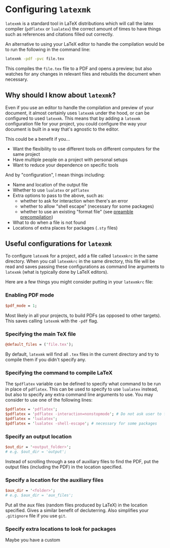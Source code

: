 # Configuring `latexmk`

`latexmk` is a standard tool in LaTeX distributions which will call the latex compiler (`pdflatex` or `lualatex`) the correct amount of times to have things such as references and citations filled out correctly.

An alternative to using your LaTeX editor to handle the compilation would be to run the following in the command line:
```bash
latexmk -pdf -pvc file.tex
```
This compiles the `file.tex` file to a PDF and opens a preview; but also watches for any changes in relevant files and rebuilds the document when necessary.

## Why should I know about `latexmk`?

Even if you use an editor to handle the compilation and preview of your document, it almost certainly uses `latexmk` under the hood, or can be configured to used `latexmk`.
This means that by adding a `latexmk` configuration file for your project, you could configure the way your document is built in a way that's agnostic to the editor.

This could be a benefit if you...
- Want the flexibility to use different tools on different computers for the same project
- Have multiple people on a project with personal setups
- Want to reduce your dependence on specific tools

And by "configuration", I mean things including:
- Name and location of the output file
- Whether to use `lualatex` or `pdflatex`
- Extra options to pass to the above, such as:
  - whether to ask for interaction when there's an error
  - whether to allow "shell escape" (necessary for some packages)
  - whether to use an existing "format file" (see [preamble precompilation](preamble-precompilation.md))
- What to do when a file is not found
- Locations of extra places for packages (`.sty` files)

## Useful configurations for `latexmk`

To configure `latexmk` for a project, add a file called `latexmkrc` in the same directory. When you call `latexmkrc` in the same directory, this file will be read and saves passing these configurations as command line arguments to `latexmk` (what is typically done by LaTeX editors).

Here are a few things you might consider putting in your `latexmkrc` file:

### Enabling PDF mode
```perl
$pdf_mode = 1;
```

Most likely in all your projects, to build PDFs (as opposed to other targets). This saves calling `latexmk` with the `-pdf` flag.

### Specifying the main TeX file
```perl
@default_files = ('file.tex');
```
By default, `latexmk` will find all `.tex` files in the current directory and try to compile them if you didn't specify any.

### Specifying the command to compile LaTeX

The `$pdflatex` variable can be defined to specify what command to be run in place of `pdflatex`. This can be used to specify to use `lualatex` instead, but also to specify any extra command line arguments to use. 
You may consider to use one of the following lines:
```perl
$pdflatex = 'pdflatex';
$pdflatex = 'pdflatex -interaction=nonstopmode'; # Do not ask user to fix errors interactively
$pdflatex = 'lualatex';
$pdflatex = 'lualatex -shell-escape'; # necessary for some packages
```

### Specify an output location
```perl
$out_dir = '<output_folder>';
# e.g. $out_dir = 'output';
```
Instead of scrolling through a sea of auxiliary files to find the PDF, put the output files (including the PDF) in the location specified.

### Specify a location for the auxiliary files
```perl
$aux_dir = '<folder>';
# e.g. $aux_dir = 'aux_files';
```
Put all the aux files (random files produced by LaTeX) in the location specified. Gives a similar benefit of decluterring. Also simplifies your `.gitignore` file if you use `git`.

### Specify extra locations to look for packages

Maybe you have a custom 
